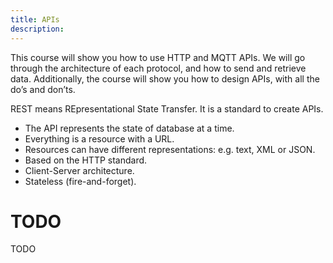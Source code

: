 ```yaml
---
title: APIs
description: 
---
```


This course will show you how to use HTTP and MQTT APIs. We will go through the architecture of each protocol, and how to send and retrieve data. Additionally, the course will show you how to design APIs, with all the do’s and don’ts.

REST means REpresentational State Transfer. It is a standard to create APIs.

- The API represents the state of database at a time.
- Everything is a resource with a URL.
- Resources can have different representations: e.g. text, XML or JSON.
- Based on the HTTP standard.
- Client-Server architecture.
- Stateless (fire-and-forget).

# TODO

TODO




